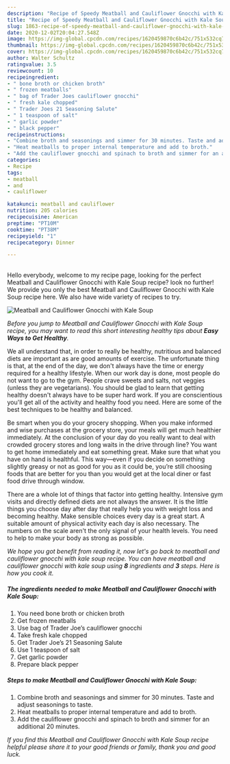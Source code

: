 ```yaml
---
description: "Recipe of Speedy Meatball and Cauliflower Gnocchi with Kale Soup"
title: "Recipe of Speedy Meatball and Cauliflower Gnocchi with Kale Soup"
slug: 1863-recipe-of-speedy-meatball-and-cauliflower-gnocchi-with-kale-soup
date: 2020-12-02T20:04:27.548Z
image: https://img-global.cpcdn.com/recipes/1620459870c6b42c/751x532cq70/meatball-and-cauliflower-gnocchi-with-kale-soup-recipe-main-photo.jpg
thumbnail: https://img-global.cpcdn.com/recipes/1620459870c6b42c/751x532cq70/meatball-and-cauliflower-gnocchi-with-kale-soup-recipe-main-photo.jpg
cover: https://img-global.cpcdn.com/recipes/1620459870c6b42c/751x532cq70/meatball-and-cauliflower-gnocchi-with-kale-soup-recipe-main-photo.jpg
author: Walter Schultz
ratingvalue: 3.5
reviewcount: 10
recipeingredient:
- " bone broth or chicken broth"
- " frozen meatballs"
- " bag of Trader Joes cauliflower gnocchi"
- " fresh kale chopped"
- " Trader Joes 21 Seasoning Salute"
- " 1 teaspoon of salt"
- " garlic powder"
- " black pepper"
recipeinstructions:
- "Combine broth and seasonings and simmer for 30 minutes. Taste and adjust seasonings to taste."
- "Heat meatballs to proper internal temperature and add to broth."
- "Add the cauliflower gnocchi and spinach to broth and simmer for an additional 20 minutes."
categories:
- Recipe
tags:
- meatball
- and
- cauliflower

katakunci: meatball and cauliflower 
nutrition: 205 calories
recipecuisine: American
preptime: "PT10M"
cooktime: "PT38M"
recipeyield: "1"
recipecategory: Dinner

---
```

<br>
Hello everybody, welcome to my recipe page, looking for the perfect Meatball and Cauliflower Gnocchi with Kale Soup recipe? look no further! We provide you only the best Meatball and Cauliflower Gnocchi with Kale Soup recipe here. We also have wide variety of recipes to try.
<br>


![Meatball and Cauliflower Gnocchi with Kale Soup](https://img-global.cpcdn.com/recipes/1620459870c6b42c/751x532cq70/meatball-and-cauliflower-gnocchi-with-kale-soup-recipe-main-photo.jpg)

<i>Before you jump to Meatball and Cauliflower Gnocchi with Kale Soup recipe, you may want to read this short interesting healthy tips about <strong>Easy Ways to Get Healthy</strong>.</i>

We all understand that, in order to really be healthy, nutritious and balanced diets are important as are good amounts of exercise. The unfortunate thing is that, at the end of the day, we don't always have the time or energy required for a healthy lifestyle. When our work day is done, most people do not want to go to the gym. People crave sweets and salts, not veggies (unless they are vegetarians). You should be glad to learn that getting healthy doesn't always have to be super hard work. If you are conscientious you'll get all of the activity and healthy food you need. Here are some of the best techniques to be healthy and balanced.

Be smart when you do your grocery shopping. When you make informed and wise purchases at the grocery store, your meals will get much healthier immediately. At the conclusion of your day do you really want to deal with crowded grocery stores and long waits in the drive through line? You want to get home immediately and eat something great. Make sure that what you have on hand is healthful. This way—even if you decide on something slightly greasy or not as good for you as it could be, you’re still choosing foods that are better for you than you would get at the local diner or fast food drive through window.

There are a whole lot of things that factor into getting healthy. Intensive gym visits and directly defined diets are not always the answer. It is the little things you choose day after day that really help you with weight loss and becoming healthy. Make sensible choices every day is a great start. A suitable amount of physical activity each day is also necessary. The numbers on the scale aren't the only signal of your health levels. You need to help to make your body as strong as possible. 


<i>We hope you got benefit from reading it, now let's go back to meatball and cauliflower gnocchi with kale soup recipe. You can have meatball and cauliflower gnocchi with kale soup using <strong>8</strong> ingredients and <strong>3</strong> steps. Here is how you cook it.
</i>

##### The ingredients needed to make Meatball and Cauliflower Gnocchi with Kale Soup:

1. You need  bone broth or chicken broth
1. Get  frozen meatballs
1. Use  bag of Trader Joe’s cauliflower gnocchi
1. Take  fresh kale chopped
1. Get  Trader Joe’s 21 Seasoning Salute
1. Use  1 teaspoon of salt
1. Get  garlic powder
1. Prepare  black pepper


##### Steps to make Meatball and Cauliflower Gnocchi with Kale Soup:

1. Combine broth and seasonings and simmer for 30 minutes. Taste and adjust seasonings to taste.
1. Heat meatballs to proper internal temperature and add to broth.
1. Add the cauliflower gnocchi and spinach to broth and simmer for an additional 20 minutes.


<i>If you find this Meatball and Cauliflower Gnocchi with Kale Soup recipe helpful please share it to your good friends or family, thank you and good luck.</i>
